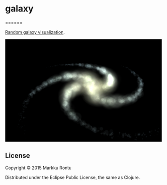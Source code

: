 # galaxy
======

[Random galaxy visualization](http://macroz.github.io/galaxy/).

![Galaxy](galaxy.png?raw=true)

License
-------

Copyright © 2015 Markku Rontu

Distributed under the Eclipse Public License, the same as Clojure.

